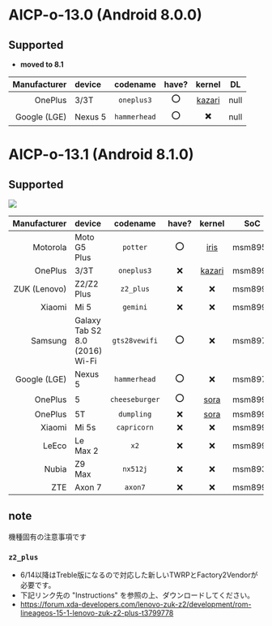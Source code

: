 <!-- TITLE: Downloads -->
<!-- SUBTITLE: supported devices -->

# AICP-o-13.0 (Android 8.0.0)

## Supported

- **moved to 8.1**

| Manufacturer | device | codename | have? | kernel | DL |
|---:|:---|:---:|:---:|:---:|:---:|
| OnePlus | 3/3T | `oneplus3` | :o: | [kazari](https://github.com/mordiford/kazari-op3-kernel) | null |
| Google (LGE) | Nexus 5 | `hammerhead` | :o: | ✖️ | null |

# AICP-o-13.1 (Android 8.1.0)

## Supported

[![](https://lindwurm.neocities.org/img/download_mini.png)](https://cloud.akane.blue/nextcloud/s/PbGugWPefp9fFNZ)

| Manufacturer | device | codename | have? | kernel | SoC | DL |
|---:|:---|:---:|:---:|:---:|:---:|:---:|
| Motorola | Moto G5 Plus | `potter` | :o: | [iris](https://github.com/mordiford/iris-g5p-kernel) | msm8953 | [AkaneCloud](https://cloud.akane.blue/nextcloud/s/PbGugWPefp9fFNZ?path=%2Fpotter) |
| OnePlus | 3/3T | `oneplus3` | :x: | [kazari](https://github.com/mordiford/kazari-op3-kernel) | msm8996 | [AkaneCloud](https://cloud.akane.blue/nextcloud/s/PbGugWPefp9fFNZ?path=%2Foneplus3) |
| ZUK (Lenovo) | Z2/Z2 Plus | `z2_plus` | :x: | :x: | msm8996 | [AkaneCloud](https://cloud.akane.blue/nextcloud/s/PbGugWPefp9fFNZ?path=%2Fz2_plus) |
| Xiaomi | Mi 5 | `gemini` | :x: | :x: | msm8996 | [AkaneCloud](https://cloud.akane.blue/nextcloud/s/PbGugWPefp9fFNZ?path=%2Fgemini) |
| Samsung | Galaxy Tab S2 8.0 (2016) Wi-Fi | `gts28vewifi` | :o: | :x: | msm8976 | [AkaneCloud](https://cloud.akane.blue/nextcloud/s/PbGugWPefp9fFNZ?path=%2Fgts28vewifi) |
| Google (LGE) | Nexus 5 | `hammerhead` | :o: | :x: | msm8974 | [AkaneCloud](https://cloud.akane.blue/nextcloud/s/PbGugWPefp9fFNZ?path=%2Fhammerhead) |
| OnePlus | 5 | `cheeseburger` | :o: | [sora](https://github.com/mordiford/sora-op5-kernel) | msm8998 | [AkaneCloud](https://cloud.akane.blue/nextcloud/s/PbGugWPefp9fFNZ?path=%2Fcheeseburger) |
| OnePlus | 5T | `dumpling` | :x: | [sora](https://github.com/mordiford/sora-op5-kernel) | msm8998 | [AkaneCloud](https://cloud.akane.blue/nextcloud/s/PbGugWPefp9fFNZ?path=%2Fdumpling) |
| Xiaomi | Mi 5s | `capricorn` | :x: | :x: | msm8996 | [AkaneCloud](https://cloud.akane.blue/nextcloud/s/PbGugWPefp9fFNZ?path=%2Fcapricorn) |
| LeEco | Le Max 2 | `x2` | :x: | :x: | msm8996 | [AkaneCloud](https://cloud.akane.blue/nextcloud/s/PbGugWPefp9fFNZ?path=%2Fx2) |
| Nubia | Z9 Max | `nx512j` | :x: | :x: | msm8939 | [AkaneCloud](https://cloud.akane.blue/nextcloud/s/PbGugWPefp9fFNZ?path=%2Fnx512j) |
| ZTE | Axon 7 | `axon7` | :x: | :x: | msm8996 | [AkaneCloud](https://cloud.akane.blue/nextcloud/s/PbGugWPefp9fFNZ?path=%2Faxon7) |

## note

機種固有の注意事項です

### `z2_plus`

- 6/14以降はTreble版になるので対応した新しいTWRPとFactory2Vendorが必要です。
- 下記リンク先の "Instructions" を参照の上、ダウンロードしてください。
- https://forum.xda-developers.com/lenovo-zuk-z2/development/rom-lineageos-15-1-lenovo-zuk-z2-plus-t3799778